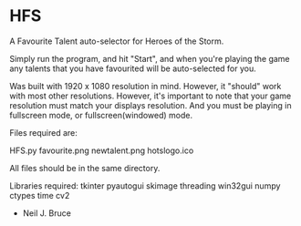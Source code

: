# HFS
A Favourite Talent auto-selector for Heroes of the Storm.

Simply run the program, and hit "Start", and when you're playing the game any talents that you have favourited will be auto-selected for you.

Was built with 1920 x 1080 resolution in mind. However, it "should" work with most other resolutions. However, it's important to note that your game resolution must match your displays resolution. And you must be playing in fullscreen mode, or fullscreen(windowed) mode.

Files required are:

HFS.py
favourite.png
newtalent.png
hotslogo.ico

All files should be in the same directory.

Libraries required:
tkinter
pyautogui
skimage
threading
win32gui
numpy
ctypes
time
cv2

- Neil J. Bruce


